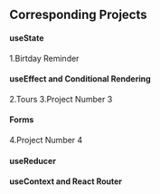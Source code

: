 ## Corresponding Projects

#### useState

1.Birtday Reminder

#### useEffect and Conditional Rendering

2.Tours
3.Project Number 3

#### Forms

4.Project Number 4

#### useReducer

#### useContext and React Router
